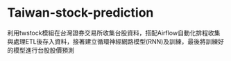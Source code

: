 # Taiwan-stock-prediction

利用twstock模組在台灣證券交易所收集台股資料，搭配Airflow自動化排程收集與處理ETL後存入資料，接著建立循環神經網路模型(RNN)及訓練，最後將訓練好的模型進行台股股價預測
